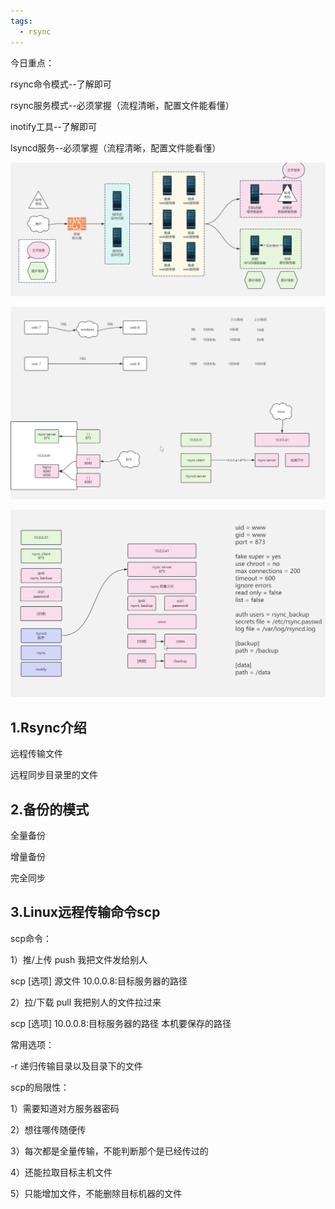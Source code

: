 ```yaml
---
tags:
  - rsync
---
```

今日重点：

rsync命令模式--了解即可

rsync服务模式--必须掌握（流程清晰，配置文件能看懂）

inotify工具--了解即可

lsyncd服务--必须掌握（流程清晰，配置文件能看懂）

![](attachments/Pasted%20image%2020240824222817.png)

![](attachments/Pasted%20image%2020240824222831.png)

![](attachments/Pasted%20image%2020240824222839.png)






## 1.Rsync介绍

远程传输文件

远程同步目录里的文件

## 2.备份的模式

全量备份

增量备份

完全同步

## 3.Linux远程传输命令scp

scp命令：

1）推/上传 push 我把文件发给别人

scp [选项] 源文件 10.0.0.8:目标服务器的路径



2）拉/下载 pull 我把别人的文件拉过来

scp [选项] 10.0.0.8:目标服务器的路径 本机要保存的路径



常用选项：

-r 递归传输目录以及目录下的文件

scp的局限性：

1）需要知道对方服务器密码

2）想往哪传随便传

3）每次都是全量传输，不能判断那个是已经传过的

4）还能拉取目标主机文件

5）只能增加文件，不能删除目标机器的文件
